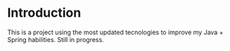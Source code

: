 # Introduction

This is a project using the most updated tecnologies to improve my Java + Spring habilities. Still in progress.
